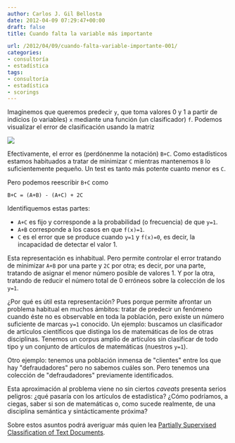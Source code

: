 ```yaml
---
author: Carlos J. Gil Bellosta
date: 2012-04-09 07:29:47+00:00
draft: false
title: Cuando falta la variable más importante

url: /2012/04/09/cuando-falta-variable-importante-001/
categories:
- consultoría
- estadística
tags:
- consultoría
- estadística
- scorings
---
```


Imaginemos que queremos predecir `y`, que toma valores 0 y 1 a partir de indicios (o variables) `x` mediante una función (un clasificador) `f`. Podemos visualizar el error de clasificación usando la matriz

[![](/wp-uploads/2012/04/matriz_errores.png#center)
](/wp-uploads/2012/04/matriz_errores.png#center)

Efectivamente, el error es (perdónenme la notación) `B+C`. Como estadísticos estamos habituados a tratar de minimizar `C` mientras mantenemos `B` lo suficientemente pequeño. Un test es tanto más potente cuanto menor es `C`.

Pero podemos reescribir `B+C` como

`B+C = (A+B) - (A+C) + 2C`

Identifiquemos estas partes:

* `A+C` es fijo y corresponde a la probabilidad (o frecuencia) de que `y=1`.
* `A+B` corresponde a los casos en que `f(x)=1`.
* `C` es el error que se produce cuando `y=1` y `f(x)=0`, es decir, la incapacidad de detectar el valor 1.

Esta representación es inhabitual. Pero permite controlar el error tratando de minimizar `A+B` por una parte y `2C` por otra; es decir, por una parte, tratando de asignar el menor número posible de valores 1. Y por la otra, tratando de reducir el número total de 0 erróneos sobre la colección de los `y=1`.

¿Por qué es útil esta representación? Pues porque permite afrontar un problema habitual en muchos ámbitos: tratar de predecir un fenómeno cuando éste no es observable en toda la población, pero existe un número suficiente de marcas `y=1` conocido. Un ejemplo: buscamos un clasificador de artículos científicos que distinga los de matemáticas de los de otras disciplinas. Tenemos un corpus amplio de artículos sin clasificar de todo tipo y un conjunto de artículos de matemáticas (nuestros `y=1`).

Otro ejemplo: tenemos una población inmensa de "clientes" entre los que hay "defraudadores" pero no sabemos cuáles son. Pero tenemos una colección de "defraudadores" previamente identificados.

Esta aproximación al problema viene no sin ciertos _caveats_ presenta serios peligros: ¿qué pasaría con los artículos de estadística? ¿Cómo podríamos, a ciegas, saber si son de matemáticas o, como sucede realmente, de una disciplina semántica y sintácticamente próxima?

Sobre estos asuntos podrá averiguar más quien lea [Partially Supervised Classification of Text Documents](http://www.cs.uic.edu/~liub/S-EM/unlabelled.pdf).
